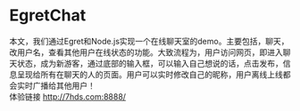 # EgretChat
本文，我们通过Egret和Node.js实现一个在线聊天室的demo。主要包括，聊天，改用户名，查看其他用户在线状态的功能。大致流程为，用户访问网页，即进入聊天状态，成为新游客，通过底部的输入框，可以输入自己想说的话，点击发布，信息呈现给所有在聊天的人的页面。用户可以实时修改自己的昵称，用户离线上线都会实时广播给其他用户！   
体验链接 http://7hds.com:8888/
